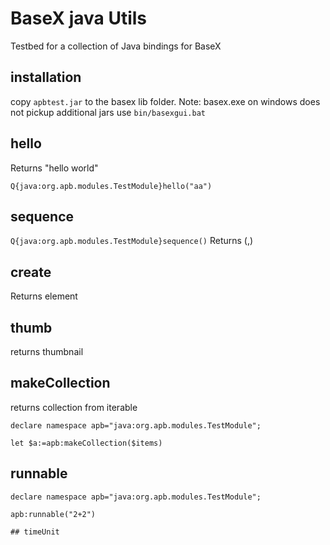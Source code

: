 # BaseX java Utils

Testbed for a collection of Java bindings for BaseX
## installation
copy `apbtest.jar` to the basex lib folder. 
Note: basex.exe on windows does not pickup additional jars use `bin/basexgui.bat`

## hello
Returns "hello world"
````
Q{java:org.apb.modules.TestModule}hello("aa")
````

## sequence
`Q{java:org.apb.modules.TestModule}sequence()`
Returns (<root1/>,<root2/>)

## create
Returns element

## thumb
returns thumbnail

## makeCollection
returns collection from iterable

````
declare namespace apb="java:org.apb.modules.TestModule";

let $a:=apb:makeCollection($items)
````

## runnable

````
declare namespace apb="java:org.apb.modules.TestModule";

apb:runnable("2+2")

## timeUnit
````